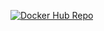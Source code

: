 [![Docker Hub Repo](https://img.shields.io/docker/pulls/nickart30/rest-with-spring-boot.svg)](https://hub.docker.com/repository/docker/nickart30/rest-with-spring-boot)
